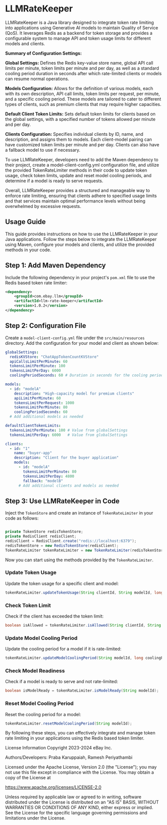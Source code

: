 # LLMRateKeeper 
LLMRateKeeper is a Java library designed to integrate token rate limiting into applications using Generative AI models to maintain Quality of Service (QoS). It leverages Redis as a backend for token storage and provides a configurable system to manage API and token usage limits for different models and clients.

**Summary of Configuration Settings:**

**Global Settings:** Defines the Redis key-value store name, global API call limits per minute, token limits per minute and per day, as well as a standard cooling period duration in seconds after which rate-limited clients or models can resume normal operations.

**Models Configuration:** Allows for the definition of various models, each with its own description, API call limits, token limits per request, per minute, and a specific cooling period. These models are tailored to cater to different types of clients, such as premium clients that may require higher capacities.

**Default Client Token Limits:** Sets default token limits for clients based on the global settings, with a specified number of tokens allowed per minute and per day.

**Clients Configuration:** Specifies individual clients by ID, name, and description, and assigns them to models. Each client-model pairing can have customized token limits per minute and per day. Clients can also have a fallback model to use if necessary.

To use LLMRateKeeper, developers need to add the Maven dependency to their project, create a model-client-config.yml configuration file, and utilize the provided TokenRateLimiter methods in their code to update token usage, check token limits, update and reset model cooling periods, and determine if a model is ready to serve requests.

Overall, LLMRateKeeper provides a structured and manageable way to enforce rate limiting, ensuring that clients adhere to specified usage limits and that services maintain optimal performance levels without being overwhelmed by excessive requests.

## Usage Guide

This guide provides instructions on how to use the LLMRateKeeper in your Java applications. Follow the steps below to integrate the LLMRateKeeper using Maven, configure your models and clients, and utilize the provided methods in your code.

## Step 1: Add Maven Dependency

Include the following dependency in your project's `pom.xml` file to use the Redis based token rate limiter:

```xml
<dependency>
    <groupId>com.ebay.llm</groupId>
    <artifactId>llm-rate-keeper</artifactId>
    <version>1.0.2</version>
</dependency>
```

## Step 2: Configuration File

Create a `model-client-config.yml` file under the `src/main/resources` directory. Add the configuration for your model and client as shown below:

```yaml
globalSettings:
  redisKVStore: "ChatAppTokenCountKVStore"
  apiCallsLimitPerMinute: 60
  tokensLimitPerMinute: 100
  tokensLimitPerDay: 6000
  coolingPeriodSeconds: 60 # Duration in seconds for the cooling period

models:
  - id: "modelA"
    description: "High-capacity model for premium clients"
    apiLimitPerMinute: 60
    tokensLimitPerRequest: 1000
    tokensLimitPerMinute: 80
    coolingPeriodSeconds: 60
  # Add additional models as needed

defaultClientTokenLimits:
  tokensLimitPerMinute: 100 # Value from globalSettings
  tokensLimitPerDay: 6000   # Value from globalSettings

clients:
  - id: "1"
    name: "buyer-app"
    description: "Client for the buyer application"
    models:
      - id: "modelA"
        tokensLimitPerMinute: 80
        tokensLimitPerDay: 4800
        fallback: "modelB"
      # Add additional clients and models as needed
```

## Step 3: Use LLMRateKeeper in Code

Inject the `TokenStore` and create an instance of `TokenRateLimiter` in your code as follows:

```java

private TokenStore redisTokenStore;
private RedisClient redisClient;
redisClient = RedisClient.create("redis://localhost:6379");
redisTokenStore = new RedisTokenStore(redisClient);
TokenRateLimiter tokenRateLimiter = new TokenRateLimiter(redisTokenStore);
```

Now you can start using the methods provided by the `TokenRateLimiter`.

### Update Token Usage

Update the token usage for a specific client and model:

```java
tokenRateLimiter.updateTokenUsage(String clientId, String modelId, long tokensUsed);
```

### Check Token Limit

Check if the client has exceeded the token limit:

```java
boolean isAllowed = tokenRateLimiter.isAllowed(String clientId, String modelId, long tokensRequested);
```

### Update Model Cooling Period

Update the cooling period for a model if it is rate-limited:

```java
tokenRateLimiter.updateModelCoolingPeriod(String modelId, long coolingPeriodSeconds);
```

### Check Model Readiness

Check if a model is ready to serve and not rate-limited:

```java
boolean isModelReady = tokenRateLimiter.isModelReady(String modelId);
```

### Reset Model Cooling Period

Reset the cooling period for a model:

```java
tokenRateLimiter.resetModelCoolingPeriod(String modelId);
```

By following these steps, you can effectively integrate and manage token rate limiting in your applications using the Redis based token limiter.

License Information
Copyright 2023-2024 eBay Inc.

Authors/Developers: Praba Karuppaiah, Ramesh Periyathambi

Licensed under the Apache License, Version 2.0 (the "License"); you may not use this file except in compliance with the License. You may obtain a copy of the License at

https://www.apache.org/licenses/LICENSE-2.0

Unless required by applicable law or agreed to in writing, software distributed under the License is distributed on an "AS IS" BASIS, WITHOUT WARRANTIES OR CONDITIONS OF ANY KIND, either express or implied. See the License for the specific language governing permissions and limitations under the License.
